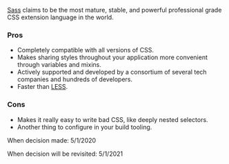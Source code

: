 [Sass](https://sass-lang.com) claims to be the most mature, stable, and powerful professional grade CSS extension language in the world.

### Pros

- Completely compatible with all versions of CSS.
- Makes sharing styles throughout your application more convenient through variables and mixins.
- Actively supported and developed by a consortium of several tech companies and hundreds of developers.
- Faster than [LESS]().

### Cons

- Makes it really easy to write bad CSS, like deeply nested selectors.
- Another thing to configure in your build tooling.

When decision made: 5/1/2020

When decision will be revisited: 5/1/2021